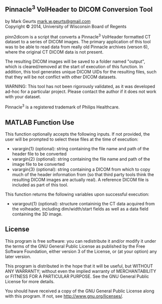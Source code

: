 ## Pinnacle<sup>3</sup> VolHeader to DICOM Conversion Tool

by Mark Geurts <mark.w.geurts@gmail.com>
<br>Copyright &copy; 2014, University of Wisconsin Board of Regents

pinn2dicom is a script that converts a Pinnacle<sup>3</sup> VolHeader formatted CT dataset to a series of DICOM images.  The primary application of this tool was to be able to read data from really old Pinnacle archives (verson 6), where the original CT DICOM data is not present.

The resulting DICOM images will be saved to a folder named "output", which is cleared/removed at the start of execution of this function.  In addition, this tool generates unique DICOM UIDs for the resulting files, such that they will be not conflict with other DICOM datasets.

WARNING: This tool has not been rigorously validated, as it was developed ad-hoc for a particular project.  Please contact the author if it does not work with your dataset.

Pinnacle<sup>3</sup> is a registered trademark of Philips Healthcare.

## MATLAB Function Use

This function optionally accepts the following inputs.  If not provided, the user will be prompted to select these files at the time of execution:

* varargin{1} (optional): string containing the file name and path of the header file to be converted
* varargin{2} (optional): string containing the file name and path of the image file to be converted
* varargin{3} (optional): string containing a DICOM from which to copy much of the header information from (so that third party tools think the resulting DICOM images are actually real).  A reference DICOM file is included as part of this tool.

This function returns the following variables upon successful execution:

* varargout{1} (optional): structure containinig the CT data acquired from the volheader, including dim/width/start fields as well as a data field containing the 3D image.

## License

This program is free software: you can redistribute it and/or modify it under the terms of the GNU General Public License as published by the Free Software Foundation, either version 3 of the License, or (at your option) any later version.

This program is distributed in the hope that it will be useful, but WITHOUT ANY WARRANTY; without even the implied warranty of MERCHANTABILITY or FITNESS FOR A PARTICULAR PURPOSE. See the GNU General Public License for more details.

You should have received a copy of the GNU General Public License along with this program. If not, see http://www.gnu.org/licenses/.
